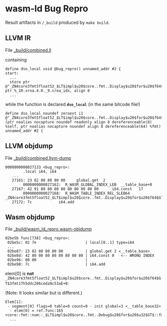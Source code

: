 # wasm-ld Bug Repro

Result artifacts in `/_build` produced by `make build`.

## LLVM IR

File [_build/combined.ll](_build/combined.ll)

containing

```
define dso_local void @bug_repro() unnamed_addr #2 {
start:
  ...
  store ptr @"_ZN4core3fmt5float52_$LT$impl$u20$core..fmt..Display$u20$for$u20$f64$GT$3fmt17h5ddc206ceda9c53aE", ptr %_10.sroa.4.0._9.sroa_idx, align 8
  ...
```


while the function is declared **`dso_local`** (in the same bitcode file!)

```
define dso_local noundef zeroext i1 @"_ZN4core3fmt5float52_$LT$impl$u20$core..fmt..Display$u20$for$u20$f64$GT$3fmt17h5ddc206ceda9c53aE"(ptr noalias nocapture noundef readonly align 8 dereferenceable(8) %self, ptr noalias nocapture noundef align 8 dereferenceable(64) %fmt) unnamed_addr #2 {
```

## LLVM objdump

File [_build/combined.llvm-dump](_build/combined.llvm-dump)

```
0000000000027133 <bug_repro>:
        .local i64, i64
   ...
   27161: 23 82 80 80 80 00    	global.get	2
		0000000000027162:  R_WASM_GLOBAL_INDEX_LEB	__table_base+0
   27167: 42 91 80 80 80 80 80 80 80 80 00     	i64.const	17
		0000000000027168:  R_WASM_TABLE_INDEX_REL_SLEB64	_ZN4core3fmt5float52_$LT$impl$u20$core..fmt..Display$u20$for$u20$f64$GT$3fmt17h5ddc206ceda9c53aE+0
   27172: 7c           	i64.add 
```

## Wasm objdump

File [_build/wasm_ld_repro.wasm-objdump](_build/wasm_ld_repro.wasm-objdump)

```
02be5b func[738] <bug_repro>:
 02be5c: 02 7e                      | local[0..1] type=i64
 ...
 02be87: 23 82 80 80 80 00          | global.get 2 <__table_base>
 02be8d: 42 80 80 80 80 80 80 80 80 | i64.const 0   <-- WRONG INDEX
 02be96: 80 00                      | 
 02be98: 7c                         | i64.add
```

elem[0] is **not** `_ZN4core3fmt5float52_$LT$impl$u20$core..fmt..Display$u20$for$u20$f64$GT$3fmt17h5ddc206ceda9c53aE+0`:

(Note: It looks similar but is different.)

```
Elem[1]:
 - segment[0] flags=0 table=0 count=9 - init global=3 <__table_base32>
  - elem[0] = ref.func:165 <core::fmt::num::_$LT$impl$u20$core..fmt..Debug$u20$for$u20$u32$GT$::fmt::h4aa9028b5be59dea>
  ...
```
